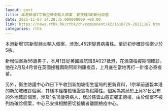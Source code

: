 ```yaml
---
layout: post
title: 本港新增1宗新型肺炎輸入個案　曾接種3劑新冠疫苗
date: 2021-11-07 14:28:35.000000000 +08:00
link: https://news.rthk.hk/rthk/ch/component/k2/1618729-20211107.htm
categories: rthk
---
```


本港新增1宗新型肺炎輸入個案，涉及L452R變異病毒株。至於初步確診個案少於5宗。

新增個案為56歲男子，本月1日從英國經航班BA027抵港，在酒店檢疫期間確診。他在2月及4月曾在英國接種兩劑阿斯利康疫苗，上月底在當地再打一針復必泰疫苗。

另外，衞生防護中心昨日下午收到新加坡衞生當局的更新資料，1宗早前通報本港的新加坡確診個案，其樣本經覆檢後證實為假陽性。個案為當局於上月31日公布的外地確診個案，涉及1名18歲男病人，居於慈雲山慈正邨正德樓，由於個案不被列為確診個案，中心已安排相關密切接觸者離開檢疫中心。
